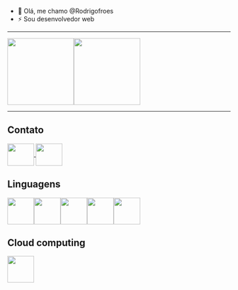 - 👋 Olá, me chamo @Rodrigofroes
- ⚡ Sou desenvolvedor web
----

<div style="display:flex;">
<img height="150em" src="https://github-readme-stats.vercel.app/api?username=Rodrigofroes&show_icons=true&theme=radical">

<img height="150em" src="https://github-readme-stats.vercel.app/api/top-langs/?username=Rodrigofroes&layout=compact">
</div>

----

## Contato

<a href="https://www.linkedin.com/in/rodrigo-oliveira-39b33a315/">
    <img src="https://cdn.jsdelivr.net/gh/devicons/devicon@latest/icons/linkedin/linkedin-original.svg" align="center" height="50" width="60">
</a>

<a href="https://www.instagram.com/oliveirafroes.dev/">
    <img src="https://www.svgrepo.com/show/452229/instagram-1.svg" align="center" height="50" width="60">
</a>


## Linguagens

<div style="display:flex; ">


<img src="https://cdn.jsdelivr.net/gh/devicons/devicon@latest/icons/html5/html5-original.svg" align="center" heigth="50" width="60"/>

<img src="https://cdn.jsdelivr.net/gh/devicons/devicon@latest/icons/css3/css3-original.svg" align="center" heigth="50" width="60" />

<img src="https://cdn.jsdelivr.net/gh/devicons/devicon@latest/icons/javascript/javascript-original.svg" align="center" heigth="50" width="60">

<img src="https://cdn.jsdelivr.net/gh/devicons/devicon@latest/icons/php/php-original.svg" align="center" heigth="50" width="60" />

<img src="https://cdn.jsdelivr.net/gh/devicons/devicon@latest/icons/mysql/mysql-original.svg" align="center" heigth="50" width="60">

</div>

## Cloud computing
<div style="display:flex;">
    <img src="https://cdn.jsdelivr.net/gh/devicons/devicon@latest/icons/amazonwebservices/amazonwebservices-original-wordmark.svg" align="center" heigth="50" width="60" />
</div>
